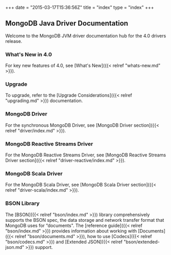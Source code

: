 +++
date = "2015-03-17T15:36:56Z"
title = "index"
type = "index"
+++

## MongoDB Java Driver Documentation

Welcome to the MongoDB JVM driver documentation hub for the 4.0 drivers release.


### What's New in 4.0

For key new features of 4.0, see [What's New]({{< relref "whats-new.md" >}}).

### Upgrade

To upgrade, refer to the [Upgrade Considerations]({{< relref "upgrading.md" >}}) documentation.

### MongoDB Driver

For the synchronous MongoDB Driver, see [MongoDB Driver section]({{< relref "driver/index.md" >}}).

### MongoDB Reactive Streams Driver

For the MongoDB Reactive Streams Driver, see [MongoDB Reactive Streams Driver section]({{< relref "driver-reactive/index.md" >}}).

### MongoDB Scala Driver

For the MongoDB Scala Driver, see [MongoDB Scala Driver section]({{< relref "driver-scala/index.md" >}}).

### BSON Library

The [BSON]({{< relref "bson/index.md" >}}) library comprehensively supports the BSON spec, the data storage and network transfer format that MongoDB uses for
“documents".  The [reference guide]({{< relref "bson/index.md" >}}) provides information about working with [Documents]({{< relref "bson/documents.md" >}}),
how to use [Codecs]({{< relref "bson/codecs.md" >}}) and [Extended JSON]({{< relref "bson/extended-json.md" >}}) support.
